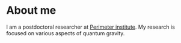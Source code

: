 # About me

I am a postdoctoral researcher at [Perimeter institute](http://www.perimeterinstitute.ca/). My research is focused on various aspects of quantum gravity.

